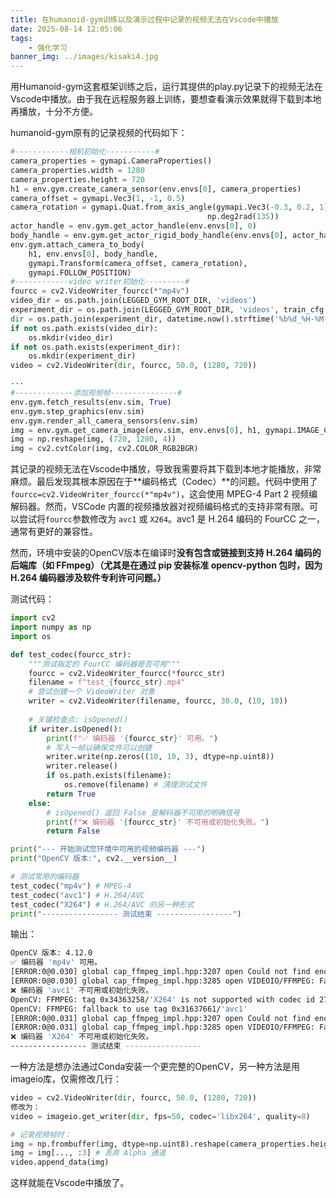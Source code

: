 ```yaml
---
title: 在humanoid-gym训练以及演示过程中记录的视频无法在Vscode中播放
date: 2025-08-14 12:05:06
tags:
    - 强化学习
banner_img: ../images/kisaki4.jpg
---
```

<script src="https://fastly.jsdelivr.net/gh/misaka0502/live2d-widget@V0.2/autoload.js"></script>
<!-- <script src="/live2d-widget/autoload.js"></script> -->
用Humanoid-gym这套框架训练之后，运行其提供的play.py记录下的视频无法在Vscode中播放。由于我在远程服务器上训练，要想查看演示效果就得下载到本地再播放，十分不方便。

humanoid-gym原有的记录视频的代码如下：

```python
#------------相机初始化-----------#
camera_properties = gymapi.CameraProperties()
camera_properties.width = 1280
camera_properties.height = 720
h1 = env.gym.create_camera_sensor(env.envs[0], camera_properties)
camera_offset = gymapi.Vec3(1, -1, 0.5)
camera_rotation = gymapi.Quat.from_axis_angle(gymapi.Vec3(-0.3, 0.2, 1),
                                            np.deg2rad(135))
actor_handle = env.gym.get_actor_handle(env.envs[0], 0)
body_handle = env.gym.get_actor_rigid_body_handle(env.envs[0], actor_handle, 0)
env.gym.attach_camera_to_body(
    h1, env.envs[0], body_handle,
    gymapi.Transform(camera_offset, camera_rotation),
    gymapi.FOLLOW_POSITION)
#------------video writer初始化---------#
fourcc = cv2.VideoWriter_fourcc(*"mp4v")
video_dir = os.path.join(LEGGED_GYM_ROOT_DIR, 'videos')
experiment_dir = os.path.join(LEGGED_GYM_ROOT_DIR, 'videos', train_cfg.runner.experiment_name)
dir = os.path.join(experiment_dir, datetime.now().strftime('%b%d_%H-%M-%S')+ args.run_name + '.mp4')
if not os.path.exists(video_dir):
    os.mkdir(video_dir)
if not os.path.exists(experiment_dir):
    os.mkdir(experiment_dir)
video = cv2.VideoWriter(dir, fourcc, 50.0, (1280, 720))

···
#-------------添加视频帧---------------#
env.gym.fetch_results(env.sim, True)
env.gym.step_graphics(env.sim)
env.gym.render_all_camera_sensors(env.sim)
img = env.gym.get_camera_image(env.sim, env.envs[0], h1, gymapi.IMAGE_COLOR)
img = np.reshape(img, (720, 1280, 4))
img = cv2.cvtColor(img, cv2.COLOR_RGB2BGR)
```

其记录的视频无法在Vscode中播放，导致我需要将其下载到本地才能播放，非常麻烦。最后发现其根本原因在于**编码格式（Codec）**的问题。代码中使用了`fourcc=cv2.VideoWriter_fourcc(*"mp4v")`，这会使用 MPEG-4 Part 2 视频编解码器。然而，VSCode 内置的视频播放器对视频编码格式的支持非常有限。可以尝试将`fourcc`参数修改为 `avc1` 或 `X264`。avc1 是 H.264 编码的 FourCC 之一，通常有更好的兼容性。

然而，环境中安装的OpenCV版本在编译时**没有包含或链接到支持 H.264 编码的后端库（如 FFmpeg）（尤其是在通过 pip 安装标准 opencv-python 包时，因为 H.264 编码器涉及软件专利许可问题。）**

测试代码：

```python
import cv2
import numpy as np
import os

def test_codec(fourcc_str):
    """测试指定的 FourCC 编码器是否可用"""
    fourcc = cv2.VideoWriter_fourcc(*fourcc_str)
    filename = f"test_{fourcc_str}.mp4"
    # 尝试创建一个 VideoWriter 对象
    writer = cv2.VideoWriter(filename, fourcc, 30.0, (10, 10))
    
    # 关键检查点: isOpened()
    if writer.isOpened():
        print(f"✅ 编码器 '{fourcc_str}' 可用。")
        # 写入一帧以确保文件可以创建
        writer.write(np.zeros((10, 10, 3), dtype=np.uint8))
        writer.release()
        if os.path.exists(filename):
            os.remove(filename) # 清理测试文件
        return True
    else:
        # isOpened() 返回 False 是解码器不可用的明确信号
        print(f"❌ 编码器 '{fourcc_str}' 不可用或初始化失败。")
        return False

print("--- 开始测试您环境中可用的视频编码器 ---")
print("OpenCV 版本:", cv2.__version__)

# 测试常用的编码器
test_codec("mp4v") # MPEG-4
test_codec("avc1") # H.264/AVC
test_codec("X264") # H.264/AVC 的另一种形式
print("----------------- 测试结束 -----------------")
```

输出：

```bash
OpenCV 版本: 4.12.0
✅ 编码器 'mp4v' 可用。
[ERROR:0@0.030] global cap_ffmpeg_impl.hpp:3207 open Could not find encoder for codec_id=27, error: Encoder not found
[ERROR:0@0.030] global cap_ffmpeg_impl.hpp:3285 open VIDEOIO/FFMPEG: Failed to initialize VideoWriter
❌ 编码器 'avc1' 不可用或初始化失败。
OpenCV: FFMPEG: tag 0x34363258/'X264' is not supported with codec id 27 and format 'mp4 / MP4 (MPEG-4 Part 14)'
OpenCV: FFMPEG: fallback to use tag 0x31637661/'avc1'
[ERROR:0@0.031] global cap_ffmpeg_impl.hpp:3207 open Could not find encoder for codec_id=27, error: Encoder not found
[ERROR:0@0.031] global cap_ffmpeg_impl.hpp:3285 open VIDEOIO/FFMPEG: Failed to initialize VideoWriter
❌ 编码器 'X264' 不可用或初始化失败。
----------------- 测试结束 -----------------
```

一种方法是想办法通过Conda安装一个更完整的OpenCV，另一种方法是用imageio库，仅需修改几行：

```python
video = cv2.VideoWriter(dir, fourcc, 50.0, (1280, 720))
修改为：
video = imageio.get_writer(dir, fps=50, codec='libx264', quality=8)

# 记录视频帧时：
img = np.frombuffer(img, dtype=np.uint8).reshape(camera_properties.height, camera_properties.width, 4) # img是从gym中获取的图像
img = img[..., :3] # 丢弃 Alpha 通道
video.append_data(img)
```

这样就能在Vscode中播放了。